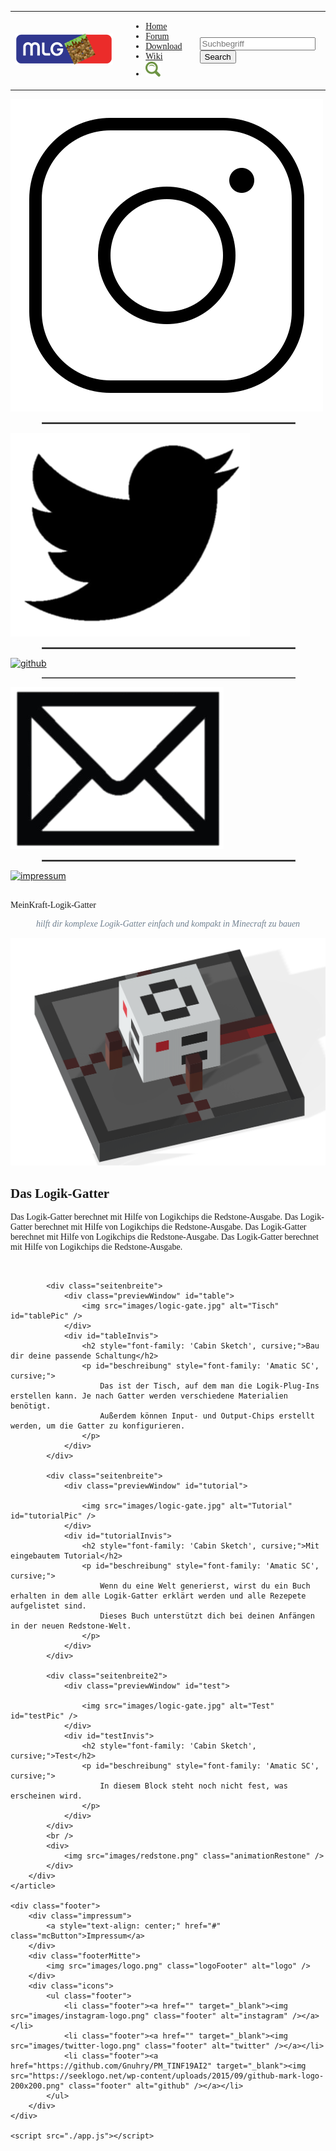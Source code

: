<head>    <script src="scripts/model3d.js"></script></head>

<body>
    <div class="header">
        <nav>
            <table class="header" style="font-family: 'Cabin Sketch', cursive;">
                <tr>
                    <td class="logo"><img src="images/logo_ohneText.png" class="logo" alt="logo" /></td>
                    <td class="savespace"></td>
                    <td>
                        <ul class="nav-links">
                            <li class="header" id="active"><a class="active" href="">Home</a></li>
                            <li class="header"><a href="http://meinkraft-logik-gatter.xobor.de/">Forum</a></li>
                            <li class="header"><a href="">Download</a></li>
                            <li class="header"><a href="">Wiki</a></li>
                            <li class="header"><img src="images/lupe.png" class="suchfeld" alt="searchButton" id="searchIcon" /></li>
                        </ul>
                    </td>
                    <td>
                        <div class="dropdown">
                            <div class="line1"></div>
                            <div class="line2"></div>
                            <div class="line3"></div>
                        </div>
                    </td>
                    <td>
                        <div id="searchDiv">
                            <form id="search" method="get" action="ForumHub.html" >
                                <input type="search" name="q" id="suchbegriff" placeholder="Suchbegriff" class="mcButton" style="text-shadow: none;" />
                                <input type="submit" value="Search" class="mcButton" />
                            </form>
                        </div>
                    </td>
                </tr>
            </table>
        </nav>
    </div>
    <article>
        <div class="sidebar">
            <a href="" target="_blank"><img src="images/instagram-logo.png" class="sidebar" alt="instagram" /></a>
            <br /><hr style="border: solid #555555 1.25px; height: 1px; width: 80%; margin-left:10%" />
            <a href="" target="_blank"><img src="images/twitter-logo.png" class="sidebar" alt="twitter" /></a>
            <br /><hr style="border: solid #555555 1.25px; height: 0.5px; width: 80%; margin-left:10%" />
            <a href="https://github.com/Gnuhry/PM_TINF19AI2" target="_blank"><img src="https://seeklogo.net/wp-content/uploads/2015/09/github-mark-logo-200x200.png" class="sidebar" alt="github" /></a>
            <br /><hr style="border: solid #555555 1.25px; height: 0.5px; width: 80%; margin-left:10%" />
            <a href="mailto:silas.wessely@gmx.de"><img src="images/email-logo.png" class="sidebar" alt="email" /></a>
            <br /><hr style="border: solid #555555 1.25px; height: 0.5px; width: 80%; margin-left:10%" />
            <a href=""><img src="https://img.icons8.com/ios/500/info.png" class="sidebar" alt="impressum" /></a>
            <br /><br />
        </div>
        <div class="preview">
            <p class="seitenüberschrift" style="font-family: MCButton;">MeinKraft-Logik-Gatter</p>
            <p class="unterüberschrift" style="font-family: MCButton; text-align: center; color: slategray;"><i>hilft dir komplexe Logik-Gatter einfach und kompakt in Minecraft zu bauen</i></p>
            <div class="hr">
            </div>
            <div class="seitenbreite">
                <div class="previewWindow" id="logicGate">
                <!--<div class="sketchfab-embed-wrapper">
                    <iframe title="A 3D model" width="200" height="200" src="https://sketchfab.com/models/1c283073f3bb414d883383867577522c/embed?camera=0&amp;ui_controls=1&amp;ui_infos=1&amp;ui_inspector=1&amp;ui_stop=1&amp;ui_watermark=1&amp;ui_watermark_link=1" frameborder="0" allow="autoplay; fullscreen; vr" mozallowfullscreen="true" webkitallowfullscreen="true"></iframe>
                </div>-->
                <!--<model-3d background-color="rgba(0,0,0,0)" src="/models/scene.gltf"></model-3d>-->
                         <img src="images/logicBlock-Logo3d2.png" alt="Logik-Gatter" id="logicPic" onmouseover='glowingOn();' onmouseout='glowingOff();' />
                    </div>
                <div id="logicInvis">
                     <h2 style="font-family: 'Cabin Sketch', cursive;">Das Logik-Gatter</h2>
                     <p id="beschreibung" style="font-family: 'Amatic SC', cursive;">
                        Das Logik-Gatter berechnet mit Hilfe von Logikchips die Redstone-Ausgabe. Das Logik-Gatter berechnet mit Hilfe von Logikchips die Redstone-Ausgabe.
                        Das Logik-Gatter berechnet mit Hilfe von Logikchips die Redstone-Ausgabe. Das Logik-Gatter berechnet mit Hilfe von Logikchips die Redstone-Ausgabe.
                     </p>
                </div>
                <br />
            </div>

            <div class="seitenbreite">
                <div class="previewWindow" id="table">
                    <img src="images/logic-gate.jpg" alt="Tisch" id="tablePic" />
                </div>
                <div id="tableInvis">
                    <h2 style="font-family: 'Cabin Sketch', cursive;">Bau dir deine passende Schaltung</h2>
                    <p id="beschreibung" style="font-family: 'Amatic SC', cursive;">
                        Das ist der Tisch, auf dem man die Logik-Plug-Ins erstellen kann. Je nach Gatter werden verschiedene Materialien benötigt.
                        Außerdem können Input- und Output-Chips erstellt werden, um die Gatter zu konfigurieren.
                    </p>
                </div>
            </div>

            <div class="seitenbreite">
                <div class="previewWindow" id="tutorial">

                    <img src="images/logic-gate.jpg" alt="Tutorial" id="tutorialPic" />
                </div>
                <div id="tutorialInvis">
                    <h2 style="font-family: 'Cabin Sketch', cursive;">Mit eingebautem Tutorial</h2>
                    <p id="beschreibung" style="font-family: 'Amatic SC', cursive;">
                        Wenn du eine Welt generierst, wirst du ein Buch erhalten in dem alle Logik-Gatter erklärt werden und alle Rezepete aufgelistet sind.
                        Dieses Buch unterstützt dich bei deinen Anfängen in der neuen Redstone-Welt.
                    </p>
                </div>
            </div>

            <div class="seitenbreite2">
                <div class="previewWindow" id="test">

                    <img src="images/logic-gate.jpg" alt="Test" id="testPic" />
                </div>
                <div id="testInvis">
                    <h2 style="font-family: 'Cabin Sketch', cursive;">Test</h2>
                    <p id="beschreibung" style="font-family: 'Amatic SC', cursive;">
                        In diesem Block steht noch nicht fest, was erscheinen wird.
                    </p>
                </div>
            </div>
            <br />
            <div>
                <img src="images/redstone.png" class="animationRestone" />
            </div>
        </div>
    </article>

    <div class="footer">
        <div class="impressum">
            <a style="text-align: center;" href="#" class="mcButton">Impressum</a>
        </div>
        <div class="footerMitte">
            <img src="images/logo.png" class="logoFooter" alt="logo" />
        </div>
        <div class="icons">
            <ul class="footer">
                <li class="footer"><a href="" target="_blank"><img src="images/instagram-logo.png" class="footer" alt="instagram" /></a></li>
                <li class="footer"><a href="" target="_blank"><img src="images/twitter-logo.png" class="footer" alt="twitter" /></a></li>
                <li class="footer"><a href="https://github.com/Gnuhry/PM_TINF19AI2" target="_blank"><img src="https://seeklogo.net/wp-content/uploads/2015/09/github-mark-logo-200x200.png" class="footer" alt="github" /></a></li>
            </ul>
        </div>
    </div>

    <script src="./app.js"></script>
</body>